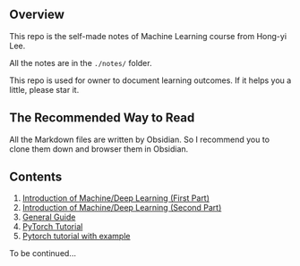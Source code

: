 ## Overview

This repo is the self-made notes of Machine Learning course from Hong-yi Lee.

All the notes are in the `./notes/` folder.

This repo is used for owner to document learning outcomes. If it helps you a little, please star it.

## The Recommended Way to Read

All the Markdown files are written by Obsidian. So I recommend you to clone them down and browser them in Obsidian.

## Contents

1. [Introduction of Machine/Deep Learning (First Part)](1.Introduction%20of%20Machine%20and%20Deep%20learning%20(First%20Part).md)
2. [Introduction of Machine/Deep Learning (Second Part)](2.Introduction%20of%20Machine%20and%20Deep%20learning%20(Second%20Part).md)
3. [General Guide](3.General%20Guide.md)
4. [PyTorch Tutorial](4.Pytorch%20Tutorial.md)
5. [Pytorch tutorial with example](./notes/5.Pytorch%20Tutorial%20with%20example)

To be continued...
